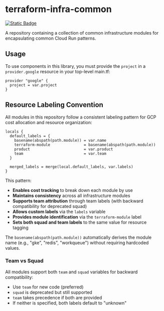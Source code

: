 # terraform-infra-common

[<img alt="Static Badge" src="https://img.shields.io/badge/terraform-%235835CC.svg?style=for-the-badge&logo=terraform&logoColor=white&link=https%3A%2F%2Fregistry.terraform.io%2Fmodules%2Fchainguard-dev%2Fcommon%2Finfra%2Flatest">](https://registry.terraform.io/modules/chainguard-dev/common/infra/latest)



A repository containing a collection of common infrastructure modules for
encapsulating common Cloud Run patterns.

## Usage

To use components in this library, you must provide the `project` in a
`provider.google` resource in your top-level main.tf:

```hcl
provider "google" {
  project = var.project
}
```

## Resource Labeling Convention

All modules in this repository follow a consistent labeling pattern for GCP cost allocation and resource organization:

```hcl
locals {
  default_labels = {
    basename(abspath(path.module)) = var.name
    terraform-module               = basename(abspath(path.module))
    product                        = var.product
    team                           = var.team
  }

  merged_labels = merge(local.default_labels, var.labels)
}
```

This pattern:
- **Enables cost tracking** to break down each module by use
- **Maintains consistency** across all infrastructure modules
- **Supports team attribution** through team labels (with backward compatibility for deprecated squad)
- **Allows custom labels** via the `labels` variable
- **Provides module identification** via the `terraform-module` label
- **Sets both squad and team labels** to the same value for resource tagging

The `basename(abspath(path.module))` automatically derives the module name (e.g., "gke", "redis", "workqueue") without requiring hardcoded values.

### Team vs Squad

All modules support both `team` and `squad` variables for backward compatibility:
- Use `team` for new code (preferred)
- `squad` is deprecated but still supported
- `team` takes precedence if both are provided
- If neither is specified, both labels default to "unknown"
